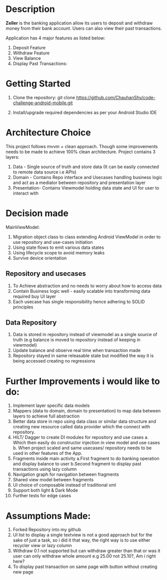 # Description

**Zeller** is the banking application allow its users to deposit and withdraw money from their bank account. Users can also view their past transactions.

Application has 4 major features as listed below:
1. Deposit Feature
2. Withdraw Feature
3. View Balance
4. Display Past Transactions:

# Getting Started
1. Clone the repository:
git clone https://github.com/ChauhanShv/code-challenge-android-mobile.git

2. Install/upgrade required dependencies as per your Android Studio IDE

# Architecture Choice
This project follows mvvm + clean approach. Though some improvements needs to be made to achieve 100% clean architecture.
Project contains 3 layers:
1. Data - Single source of truth and store data (It can be easily connected to remote data source i.e APIs)
2. Domain - Contains Repo interface and Usecases handling business logic and act as a mediator between repository and presentation layer
3. Presentation- Contains Viewmodel holding data state and UI for user to interact with

# Decision made
MainViewModel:
1. Migration object class to class extending Android ViewModel in order to use repository and use-cases initiation
2. Using state flows to emit various data states
3. Using lifecycle scope to avoid memory leaks
4. Survive device orientation

## Repository and usecases
1. To Achieve abstraction and no needs to worry about how to access data 
2. Contain Business logic well - easily scalable into transforming data required buy UI layer
3. Each usecase has single responsibility hence adhering to SOLID principles

## Data Repository
1. Data is stored in repository instead of viewmodel as a single source of truth (e.g balance is moved to repository instead of keeping in viewmodel)
2. Update balance and observe real time when transaction made
3. Repository stayed in same releasable state but modified the way it is being accessed creating no regressions

# Further Improvements i would like to do:
1. Implement layer specific data models
2. Mappers (data to domain, domain to presentation) to map data between layers to achieve full abstraction
3. Better data store in repo using data class or similar data structure and creating new resource called data provider which the connect with repository.
4. HILT/ Dagger to create DI modules for repository and use cases
   a. Which then easily do constructor injection in view model and use cases
   b. When project scaled and same usecases/ repository needs to be used in other features of the App.
5. Fragments inside main activity
   a.First fragment to do banking operation and display balance to user
   b.Second fragment to display past transactions using lazy column
6. Navigation graph for navigation between fragments
7. Shared view model between fragments
8. UI choice of composable instead of traditional xml
9. Support both light & Dark Mode
10. Further tests for edge cases

# Assumptions Made:
1. Forked Repository into my github
2. UI list to display a single textview is not a good approach but for the sake of just a task, so i did it that way, the right way is to use either recycler view or lazy column
3. Withdraw 0.1 not supported but can withdraw greater than that or was it user can only withdraw whole amount e.g 25.00 not 25.10?, Am i right here? 
4. To display past transaction on same page with button without creating new page


